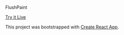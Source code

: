FlushPaint

[Try it Live](https://flushmodules.com/flushpaint/index.html)

This project was bootstrapped with [Create React App](https://github.com/facebookincubator/create-react-app).
